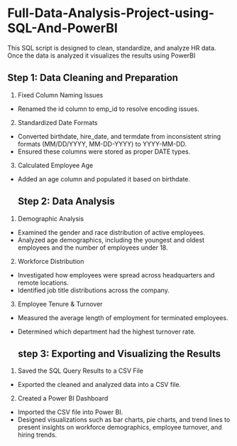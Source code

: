 # Full-Data-Analysis-Project-using-SQL-And-PowerBI
This SQL script is designed to clean, standardize, and analyze HR data. Once the data is analyzed it visualizes the results using PowerBI

## Step 1: Data Cleaning and Preparation 
  1. Fixed Column Naming Issues 
  - Renamed the id column to emp_id to resolve encoding issues.
 
2.  Standardized Date Formats 
   - Converted birthdate, hire_date, and termdate from inconsistent string formats (MM/DD/YYYY, MM-DD-YYYY) to YYYY-MM-DD.
   - Ensured these columns were stored as proper DATE types.
     
 3.  Calculated Employee Age 
   - Added an age column and populated it based on birthdate.

     ## Step 2: Data Analysis 
  1. Demographic Analysis
   - Examined the gender and race distribution of active employees.
   - Analyzed age demographics, including the youngest and oldest employees and the number of employees under 18.
 
  2.  Workforce Distribution 
   - Investigated how employees were spread across headquarters and remote locations.
   - Identified job title distributions across the company.
     
  3.  Employee Tenure & Turnover
   - Measured the average length of employment for terminated employees.
   - Determined which department had the highest turnover rate.

      ## step 3: Exporting and Visualizing the Results
  1.  Saved the SQL Query Results to a CSV File
   - Exported the cleaned and analyzed data into a CSV file.
     
  2. Created a Power BI Dashboard
   - Imported the CSV file into Power BI.
   - Designed visualizations such as bar charts, pie charts, and trend lines to present insights on workforce demographics, employee turnover, and hiring trends.

